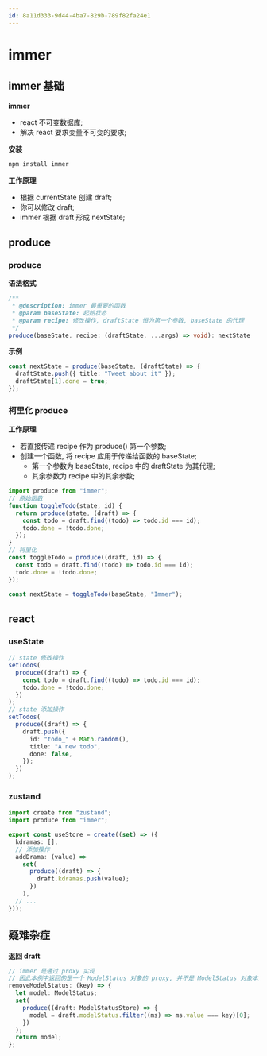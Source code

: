 ```yaml
---
id: 8a11d333-9d44-4ba7-829b-789f82fa24e1
---
```


# immer

## immer 基础

**immer**

- react 不可变数据库;
- 解决 react 要求变量不可变的要求;

**安装**

```bash
npm install immer
```

**工作原理**

- 根据 currentState 创建 draft;
- 你可以修改 draft;
- immer 根据 draft 形成 nextState;

## produce

### produce

**语法格式**

```typescript
/**
 * @description: immer 最重要的函数
 * @param baseState: 起始状态
 * @param recipe: 修改操作, draftState 恒为第一个参数, baseState 的代理
 */
produce(baseState, recipe: (draftState, ...args) => void): nextState
```

**示例**

```typescript
const nextState = produce(baseState, (draftState) => {
  draftState.push({ title: "Tweet about it" });
  draftState[1].done = true;
});
```

### 柯里化 produce

**工作原理**

- 若直接传递 recipe 作为 produce() 第一个参数;
- 创建一个函数, 将 recipe 应用于传递给函数的 baseState;
  - 第一个参数为 baseState, recipe 中的 draftState 为其代理;
  - 其余参数为 recipe 中的其余参数;

```typescript
import produce from "immer";
// 原始函数
function toggleTodo(state, id) {
  return produce(state, (draft) => {
    const todo = draft.find((todo) => todo.id === id);
    todo.done = !todo.done;
  });
}
// 柯里化
const toggleTodo = produce((draft, id) => {
  const todo = draft.find((todo) => todo.id === id);
  todo.done = !todo.done;
});

const nextState = toggleTodo(baseState, "Immer");
```

## react

### useState

```typescript
// state 修改操作
setTodos(
  produce((draft) => {
    const todo = draft.find((todo) => todo.id === id);
    todo.done = !todo.done;
  })
);
// state 添加操作
setTodos(
  produce((draft) => {
    draft.push({
      id: "todo_" + Math.random(),
      title: "A new todo",
      done: false,
    });
  })
);
```

### zustand

```typescript
import create from "zustand";
import produce from "immer";

export const useStore = create((set) => ({
  kdramas: [],
  // 添加操作
  addDrama: (value) =>
    set(
      produce((draft) => {
        draft.kdramas.push(value);
      })
    ),
  // ...
}));
```

## 疑难杂症

**返回 draft**

```typescript
// immer 是通过 proxy 实现
// 因此本例中返回的是一个 ModelStatus 对象的 proxy, 并不是 ModelStatus 对象本身
removeModelStatus: (key) => {
  let model: ModelStatus;
  set(
    produce((draft: ModelStatusStore) => {
      model = draft.modelStatus.filter((ms) => ms.value === key)[0];
    })
  );
  return model;
};
```
